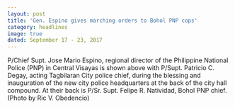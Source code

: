 ```yaml
---
layout: post
title: 'Gen. Espino gives marching orders to Bohol PNP cops'
category: headlines
image: true
dated: September 17 - 23, 2017
---
```


P/Chief  Supt. Jose Mario Espino, regional director of the Philippine National Police (PNP) in Central Visayas is shown above with P/Supt. Patricio C. Degay, acting Tagbilaran City police chief, during the blessing and inauguration of the new city police headquarters at the back of the city hall compound. At their back is P/Sr. Supt. Felipe R. Natividad, Bohol PNP chief. (Photo by Ric V. Obedencio)

